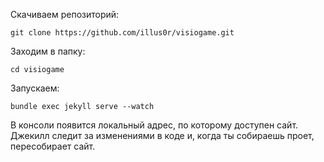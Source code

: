 Скачиваем репозиторий:
```
git clone https://github.com/illus0r/visiogame.git
```
Заходим в папку:
```
cd visiogame
```
Запускаем:
```
bundle exec jekyll serve --watch
```
В консоли появится локальный адрес, по которому доступен сайт. Джекилл следит за изменениями в коде и, когда ты собираешь проет, пересобирает сайт.
